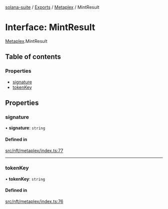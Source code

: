 [solana-suite](../README.md) / [Exports](../modules.md) / [Metaplex](../modules/Metaplex.md) / MintResult

# Interface: MintResult

[Metaplex](../modules/Metaplex.md).MintResult

## Table of contents

### Properties

- [signature](Metaplex.MintResult.md#signature)
- [tokenKey](Metaplex.MintResult.md#tokenkey)

## Properties

### signature

• **signature**: `string`

#### Defined in

[src/nft/metaplex/index.ts:77](https://github.com/fukaoi/solana-suite/blob/6dc9bbe/src/nft/metaplex/index.ts#L77)

___

### tokenKey

• **tokenKey**: `string`

#### Defined in

[src/nft/metaplex/index.ts:76](https://github.com/fukaoi/solana-suite/blob/6dc9bbe/src/nft/metaplex/index.ts#L76)
